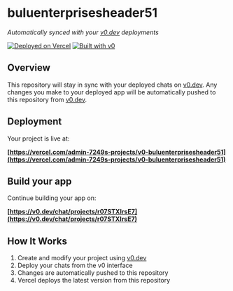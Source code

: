 # buluenterprisesheader51

*Automatically synced with your [v0.dev](https://v0.dev) deployments*

[![Deployed on Vercel](https://img.shields.io/badge/Deployed%20on-Vercel-black?style=for-the-badge&logo=vercel)](https://vercel.com/admin-7249s-projects/v0-buluenterprisesheader51)
[![Built with v0](https://img.shields.io/badge/Built%20with-v0.dev-black?style=for-the-badge)](https://v0.dev/chat/projects/r07STXIrsE7)

## Overview

This repository will stay in sync with your deployed chats on [v0.dev](https://v0.dev).
Any changes you make to your deployed app will be automatically pushed to this repository from [v0.dev](https://v0.dev).

## Deployment

Your project is live at:

**[https://vercel.com/admin-7249s-projects/v0-buluenterprisesheader51](https://vercel.com/admin-7249s-projects/v0-buluenterprisesheader51)**

## Build your app

Continue building your app on:

**[https://v0.dev/chat/projects/r07STXIrsE7](https://v0.dev/chat/projects/r07STXIrsE7)**

## How It Works

1. Create and modify your project using [v0.dev](https://v0.dev)
2. Deploy your chats from the v0 interface
3. Changes are automatically pushed to this repository
4. Vercel deploys the latest version from this repository